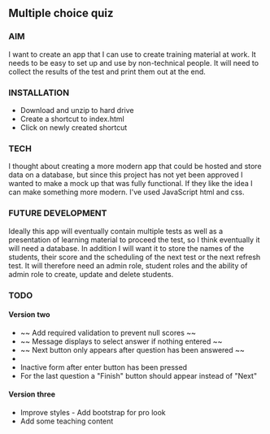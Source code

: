 ## Multiple choice quiz

### AIM

I want to create an app that I can use to create training material at work. It needs to be easy to set up and use by non-technical people. It will need to collect the results of the test and print them out at the end.

### INSTALLATION

- Download and unzip to hard drive
- Create a shortcut to index.html
- Click on newly created shortcut

### TECH

I thought about creating a more modern app that could be hosted and store data on a database, but since this project has not yet been approved I wanted to make a mock up that was fully functional. If they like the idea I can make something more modern. I've used JavaScript html and css.

### FUTURE DEVELOPMENT

Ideally this app will eventually contain multiple tests as well as a presentation of learning material to proceed the test, so I think eventually it will need a database. In addition I will want it to store the names of the students, their score and the scheduling of the next test or the next refresh test. It will therefore need an admin role, student roles and the ability of admin role to create, update and delete students.

### TODO

#### Version two

- ~~ Add required validation to prevent null scores ~~
- ~~ Message displays to select answer if nothing entered ~~
- ~~ Next button only appears after question has been answered ~~
- 
- Inactive form after enter button has been pressed
- For the last question a "Finish" button should appear instead of "Next"

#### Version three

- Improve styles - Add bootstrap for pro look
- Add some teaching content
